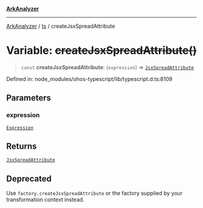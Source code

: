 [**ArkAnalyzer**](../../../../README.md)

***

[ArkAnalyzer](../../../../globals.md) / [ts](../README.md) / createJsxSpreadAttribute

# Variable: ~~createJsxSpreadAttribute()~~

> `const` **createJsxSpreadAttribute**: (`expression`) => [`JsxSpreadAttribute`](../interfaces/JsxSpreadAttribute.md)

Defined in: node\_modules/ohos-typescript/lib/typescript.d.ts:8109

## Parameters

### expression

[`Expression`](../interfaces/Expression.md)

## Returns

[`JsxSpreadAttribute`](../interfaces/JsxSpreadAttribute.md)

## Deprecated

Use `factory.createJsxSpreadAttribute` or the factory supplied by your transformation context instead.
